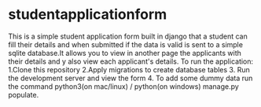 # studentapplicationform
This is a simple student application form built in django that a student can fill their details and when submitted if the data is valid is sent to a simple sqlite database.It  allows you to view in another page the applicants with their details and y also view each applicant's details.
To run the application:
1.Clone this repository
2.Apply migrations to create database tables
3. Run the development server and view the form
4. To add some dummy data run the command python3(on mac/linux) / python(on windows) manage.py populate.
